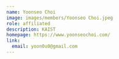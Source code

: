 ```yaml
---
name: Yoonseo Choi
image: images/members/Yoonseo Choi.jpeg
role: affiliated
description: KAIST
homepage: https://www.yoonseochoi.com/
link:
  email: yoon0u0@gmail.com
---
```


